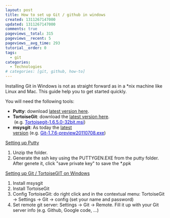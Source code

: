 ```yaml
---
layout: post
title: How to set up Git / github in windows
created: 1311267147000
updated: 1311267147000
comments: true
pageviews__total: 315
pageviews__recent: 5
pageviews__avg_time: 293
tutorial__order: 0
tags:
  - git
categories:
  - Technologies
# categories: [git, github, how-to]
---
```

<p>Installing Git in Windows is not as straight forward as in a *nix machine like Linux and Mac. This guide help you to get started quickly.</p>
<!--More-->
<p>You will need the following tools:</p>
<ul>
	<li><strong>Putty</strong>: download <a href="http://the.earth.li/~sgtatham/putty/latest/x86/putty.zip">latest version here</a>.</li>
	<li><strong>TortoiseGit</strong>: download the <a href="http://code.google.com/p/tortoisegit/downloads/list" onclick="window.open(this.href, '', 'resizable=no,status=no,location=no,toolbar=no,menubar=no,fullscreen=no,scrollbars=no,dependent=no'); return false;">latest version here</a>. &nbsp;(e.g.&nbsp;<a href="http://code.google.com/p/tortoisegit/downloads/detail?name=Tortoisegit-1.6.5.0-32bit.msi&amp;can=2&amp;q=" style="color: rgb(0, 0, 204); text-decoration: underline; white-space: nowrap; ">Tortoisegit-1.6.5.0-32bit.msi</a>)</li>
	<li><strong>msysgit</strong>: As today the <a href="http://code.google.com/p/msysgit/downloads/list" onclick="window.open(this.href, '', 'resizable=no,status=no,location=no,toolbar=no,menubar=no,fullscreen=no,scrollbars=no,dependent=no'); return false;">latest version</a>&nbsp;(e.g.&nbsp;<a href="http://code.google.com/p/msysgit/downloads/detail?name=Git-1.7.6-preview20110708.exe&amp;can=2&amp;q=" style="color: rgb(0, 0, 204); text-decoration: underline; white-space: nowrap; ">Git-1.7.6-preview20110708.exe</a>)</li>
</ul>
<p><u>Setting up Putty</u></p>
<ol>
	<li>Unzip the folder.&nbsp;</li>
	<li>Generate the ssh key using the&nbsp;PUTTYGEN.EXE from the putty folder. After genete it, click "save private key" to save the *.ppk</li>
</ol>
<p><u>Setting up Git / TortoiseGIT on Windows</u></p>
<ol>
	<li>Install msysgit</li>
	<li>Install TortoiseGit</li>
	<li>Config TortoiseGit: do right click and in the contextual menu: TortoiseGit -&gt; Settings -&gt; Git -&gt; config (set your name and password)</li>
	<li>Set remote git server: Settings -&gt; Git -&gt; Remote. Fill it up with your Git server info (e.g. Github, Google code, ...)</li>
</ol>
<p>


<!-- <img alt="GitTortoise Remote Configuration" src="http://adrianmejiarosario.com/sites/default/files/pictures/gitTortoise-RemoteConfig.JPG"> -->
